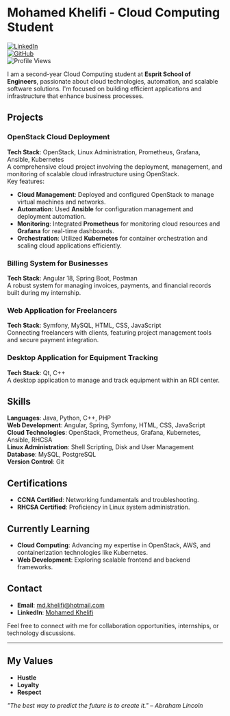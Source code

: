 # Mohamed Khelifi - Cloud Computing Student

[![LinkedIn](https://img.shields.io/badge/LinkedIn-blue?style=flat&logo=linkedin)](https://www.linkedin.com/in/khelifimohamed/)  
[![GitHub](https://img.shields.io/badge/GitHub-black?style=flat&logo=github)](https://github.com/Hamoda73)  
![Profile Views](https://komarev.com/ghpvc/?username=Hamoda73&color=green)

I am a second-year Cloud Computing student at **Esprit School of Engineers**, passionate about cloud technologies, automation, and scalable software solutions. I'm focused on building efficient applications and infrastructure that enhance business processes.

## Projects

### OpenStack Cloud Deployment  
**Tech Stack**: OpenStack, Linux Administration, Prometheus, Grafana, Ansible, Kubernetes  
A comprehensive cloud project involving the deployment, management, and monitoring of scalable cloud infrastructure using OpenStack.  
Key features:
- **Cloud Management**: Deployed and configured OpenStack to manage virtual machines and networks.
- **Automation**: Used **Ansible** for configuration management and deployment automation.
- **Monitoring**: Integrated **Prometheus** for monitoring cloud resources and **Grafana** for real-time dashboards.
- **Orchestration**: Utilized **Kubernetes** for container orchestration and scaling cloud applications efficiently.

### Billing System for Businesses  
**Tech Stack**: Angular 18, Spring Boot, Postman  
A robust system for managing invoices, payments, and financial records built during my internship.

### Web Application for Freelancers  
**Tech Stack**: Symfony, MySQL, HTML, CSS, JavaScript  
Connecting freelancers with clients, featuring project management tools and secure payment integration.

### Desktop Application for Equipment Tracking  
**Tech Stack**: Qt, C++  
A desktop application to manage and track equipment within an RDI center.

## Skills

**Languages**: Java, Python, C++, PHP  
**Web Development**: Angular, Spring, Symfony, HTML, CSS, JavaScript  
**Cloud Technologies**: OpenStack, Prometheus, Grafana, Kubernetes, Ansible, RHCSA  
**Linux Administration**: Shell Scripting, Disk and User Management  
**Database**: MySQL, PostgreSQL  
**Version Control**: Git

## Certifications
- **CCNA Certified**: Networking fundamentals and troubleshooting.
- **RHCSA Certified**: Proficiency in Linux system administration.

## Currently Learning
- **Cloud Computing**: Advancing my expertise in OpenStack, AWS, and containerization technologies like Kubernetes.
- **Web Development**: Exploring scalable frontend and backend frameworks.

## Contact
- **Email**: [md.khelifi@hotmail.com](mailto:md.khelifi@hotmail.com)
- **LinkedIn**: [Mohamed Khelifi](https://www.linkedin.com/in/khelifimohamed/)

Feel free to connect with me for collaboration opportunities, internships, or technology discussions.

---

## My Values
- **Hustle**
- **Loyalty**
- **Respect**

_"The best way to predict the future is to create it." – Abraham Lincoln_
